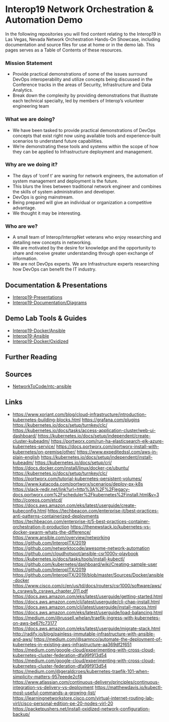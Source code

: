 # Interop19 Network Orchestration & Automation Demo
In the following repositories you will find content relating to the Interop19 in Las Vegas, Nevada Network Orchestration Hands-On Showcase, including documentation and source files for use at home or in the demo lab.  This pages serves as a Table of Contents of these resources.

### Mission Statement
- Provide practical demonstrations of some of the issues surround DevOps interoperability and utilize concepts being discussed in the Conference tracks in the areas of Security, Infrastructure and Data Analytics.
- Break down the complexity by providing demonstrations that illustrate each technical specialty, led by members of Interop’s volunteer engineering team

### What we are doing?
- We have been tasked to provide practical demonstrations of DevOps concepts that exist right now using available tools and experience-built scenarios to understand future capabilities.
- We’re demonstrating these tools and systems within the scope of how they can be applied to Infrastructure deployment and management.

### Why are we doing it?
- The days of ‘conf t’ are waning for network engineers, the automation of system management and deployment is the future.
- This blurs the lines between traditional network engineer and combines the skills of system administration and developer.
- DevOps is going mainstream.
- Being prepared will give an individual or organization a competitive advantage.
- We thought it may be interesting.

### Who are we?
- A small team of Interop/InteropNet veterans who enjoy researching and detailing new concepts in networking.
- We are motivated by the desire for knowledge and the opportunity to share and receive greater understanding through open exchange of information.
- We are not DevOps experts.  We are Infrastructure experts researching how DevOps can benefit the IT industry.


## Documentation & Presentations
- [Interop19-Presentations](https://github.com/InteropDemo/interop19-presentations "Interop19 Presentations")
- [Interop19-Documentation/Diagrams](https://github.com/InteropDemo/interop19-documentation/tree/master/Diagrams "Interop19 Diagrams")

## Demo Lab Tools & Guides
- [Interop19-Docker/Ansible](https://github.com/InteropDemo/interop19-docker/tree/origin/master/ansible "Interop19 Ansible Docker")
- [Interop19-Ansible](https://github.com/InteropDemo/interop19-ansible "Interop19 Ansible Files")
- [Interop19-Docker/Oxidized](https://github.com/InteropDemo/interop19-docker/tree/origin/master/oxidized "Interop19 Oxidized Docker")

## Further Reading



## Sources
- [NetworkToCode/ntc-ansible](https://github.com/networktocode/ntc-ansible "Network To Code Ansible")

## Links
- https://www.xoriant.com/blog/cloud-infrastructure/introduction-kubernetes-building-blocks.html
    https://grafana.com/plugins
    https://kubernetes.io/docs/setup/turnkey/clc/
    https://kubernetes.io/docs/tasks/access-application-cluster/web-ui-dashboard/
    https://kubernetes.io/docs/setup/independent/create-cluster-kubeadm/
    https://portworx.com/run-ha-elasticsearch-elk-azure-kubernetes-service/
    https://docs.portworx.com/portworx-install-with-kubernetes/on-premise/other/
    https://www.expeditedssl.com/aws-in-plain-english
    https://kubernetes.io/docs/setup/independent/install-kubeadm/
    https://kubernetes.io/docs/setup/cri/
    https://docs.docker.com/install/linux/docker-ce/ubuntu/
    https://kubernetes.io/docs/setup/turnkey/clc/
    https://portworx.com/tutorial-kubernetes-persistent-volumes/
    https://www.katacoda.com/portworx/scenarios/deploy-px-k8s
    https://slack-redir.net/link?url=http%3A%2F%2Flegacy-docs.portworx.com%2Fscheduler%2Fkubernetes%2Finstall.html&v=3
    http://coreos.com/etcd/
    https://docs.aws.amazon.com/eks/latest/userguide/create-kubeconfig.html
    https://techbeacon.com/enterprise-it/best-practices-anti-patterns-containerized-deployments
    https://techbeacon.com/enterprise-it/5-best-practices-container-orchestration-it-production
    https://thenewstack.io/kubernetes-vs-docker-swarm-whats-the-difference/
    https://www.ansible.com/overview/networking
    https://github.com/InteropITX/2019
    https://github.com/networktocode/awesome-network-automation
    https://github.com/cloudhotspot/ansible-csr1000v-playbook
    https://kubernetes.io/docs/tasks/tools/install-kubectl/
    https://github.com/kubernetes/dashboard/wiki/Creating-sample-user
    https://github.com/InteropITX/2019
    https://github.com/InteropITX/2019/blob/master/Sources/Docker/ansible-docker
    https://www.cisco.com/c/en/us/td/docs/routers/csr1000/software/aws/b_csraws/b_csraws_chapter_011.pdf
    https://docs.aws.amazon.com/eks/latest/userguide/getting-started.html
    https://docs.aws.amazon.com/cli/latest/userguide/cli-chap-install.html
    https://docs.aws.amazon.com/cli/latest/userguide/install-macos.html
    https://docs.aws.amazon.com/eks/latest/userguide/load-balancing.html
    https://medium.com/@russell.whelan/traefik-ingress-with-kubernetes-on-aws-be67fc73177
    https://docs.aws.amazon.com/eks/latest/userguide/migrate-stack.html
    http://radify.io/blog/painless-immutable-infrastructure-with-ansible-and-aws/
    https://medium.com/@samnco/automate-the-deployment-of-kubernetes-in-existing-aws-infrastructure-aa369df2f651
    https://medium.com/google-cloud/experimenting-with-cross-cloud-kubernetes-cluster-federation-dfa99f913d54
    https://medium.com/google-cloud/experimenting-with-cross-cloud-kubernetes-cluster-federation-dfa99f913d54
    https://medium.com/@geraldcroes/kubernetes-traefik-101-when-simplicity-matters-957eeede2cf8
    https://www.atlassian.com/continuous-delivery/principles/continuous-integration-vs-delivery-vs-deployment
    https://matthewdavis.io/kubectl-most-useful-commands-a-growing-list/
    https://learningnetworkstore.cisco.com/virtual-internet-routing-lab-virl/cisco-personal-edition-pe-20-nodes-virl-20
    https://packetpushers.net/install-oxidized-network-configuration-backup/
